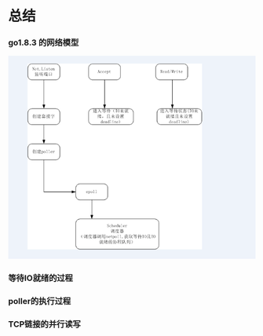 # 总结



### go1.8.3 的网络模型

![1589428734520](${img}/1589428734520.png)





### 等待IO就绪的过程



### poller的执行过程



### TCP链接的并行读写